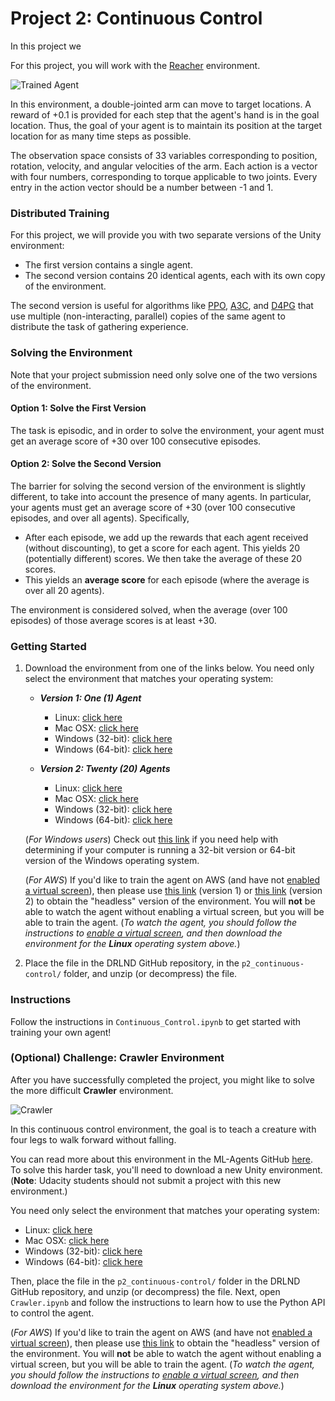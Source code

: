 [//]: # "Image References"

[image1]: https://user-images.githubusercontent.com/10624937/43851024-320ba930-9aff-11e8-8493-ee547c6af349.gif "Trained Agent"
[image2]: https://user-images.githubusercontent.com/10624937/43851646-d899bf20-9b00-11e8-858c-29b5c2c94ccc.png "Crawler"


# Project 2: Continuous Control

In this project we 



For this project, you will work with the [Reacher](https://github.com/Unity-Technologies/ml-agents/blob/master/docs/Learning-Environment-Examples.md#reacher) environment.

![Trained Agent][image1]

In this environment, a double-jointed arm can move to target locations. A reward of +0.1 is provided for each step that the agent's hand is in the goal location. Thus, the goal of your agent is to maintain its position at the target location for as many time steps as possible.

The observation space consists of 33 variables corresponding to position, rotation, velocity, and angular velocities of the arm. Each action is a vector with four numbers, corresponding to torque applicable to two joints. Every entry in the action vector should be a number between -1 and 1.

### Distributed Training

For this project, we will provide you with two separate versions of the Unity environment:
- The first version contains a single agent.
- The second version contains 20 identical agents, each with its own copy of the environment.  

The second version is useful for algorithms like [PPO](https://arxiv.org/pdf/1707.06347.pdf), [A3C](https://arxiv.org/pdf/1602.01783.pdf), and [D4PG](https://openreview.net/pdf?id=SyZipzbCb) that use multiple (non-interacting, parallel) copies of the same agent to distribute the task of gathering experience.  

### Solving the Environment

Note that your project submission need only solve one of the two versions of the environment. 

#### Option 1: Solve the First Version

The task is episodic, and in order to solve the environment,  your agent must get an average score of +30 over 100 consecutive episodes.

#### Option 2: Solve the Second Version

The barrier for solving the second version of the environment is slightly different, to take into account the presence of many agents.  In particular, your agents must get an average score of +30 (over 100 consecutive episodes, and over all agents).  Specifically,
- After each episode, we add up the rewards that each agent received (without discounting), to get a score for each agent.  This yields 20 (potentially different) scores.  We then take the average of these 20 scores. 
- This yields an **average score** for each episode (where the average is over all 20 agents).

The environment is considered solved, when the average (over 100 episodes) of those average scores is at least +30. 

### Getting Started

1. Download the environment from one of the links below.  You need only select the environment that matches your operating system:

    - **_Version 1: One (1) Agent_**
        - Linux: [click here](https://s3-us-west-1.amazonaws.com/udacity-drlnd/P2/Reacher/one_agent/Reacher_Linux.zip)
        - Mac OSX: [click here](https://s3-us-west-1.amazonaws.com/udacity-drlnd/P2/Reacher/one_agent/Reacher.app.zip)
        - Windows (32-bit): [click here](https://s3-us-west-1.amazonaws.com/udacity-drlnd/P2/Reacher/one_agent/Reacher_Windows_x86.zip)
        - Windows (64-bit): [click here](https://s3-us-west-1.amazonaws.com/udacity-drlnd/P2/Reacher/one_agent/Reacher_Windows_x86_64.zip)

    - **_Version 2: Twenty (20) Agents_**
        - Linux: [click here](https://s3-us-west-1.amazonaws.com/udacity-drlnd/P2/Reacher/Reacher_Linux.zip)
        - Mac OSX: [click here](https://s3-us-west-1.amazonaws.com/udacity-drlnd/P2/Reacher/Reacher.app.zip)
        - Windows (32-bit): [click here](https://s3-us-west-1.amazonaws.com/udacity-drlnd/P2/Reacher/Reacher_Windows_x86.zip)
        - Windows (64-bit): [click here](https://s3-us-west-1.amazonaws.com/udacity-drlnd/P2/Reacher/Reacher_Windows_x86_64.zip)
    
    (_For Windows users_) Check out [this link](https://support.microsoft.com/en-us/help/827218/how-to-determine-whether-a-computer-is-running-a-32-bit-version-or-64) if you need help with determining if your computer is running a 32-bit version or 64-bit version of the Windows operating system.

    (_For AWS_) If you'd like to train the agent on AWS (and have not [enabled a virtual screen](https://github.com/Unity-Technologies/ml-agents/blob/master/docs/Training-on-Amazon-Web-Service.md)), then please use [this link](https://s3-us-west-1.amazonaws.com/udacity-drlnd/P2/Reacher/one_agent/Reacher_Linux_NoVis.zip) (version 1) or [this link](https://s3-us-west-1.amazonaws.com/udacity-drlnd/P2/Reacher/Reacher_Linux_NoVis.zip) (version 2) to obtain the "headless" version of the environment.  You will **not** be able to watch the agent without enabling a virtual screen, but you will be able to train the agent.  (_To watch the agent, you should follow the instructions to [enable a virtual screen](https://github.com/Unity-Technologies/ml-agents/blob/master/docs/Training-on-Amazon-Web-Service.md), and then download the environment for the **Linux** operating system above._)

2. Place the file in the DRLND GitHub repository, in the `p2_continuous-control/` folder, and unzip (or decompress) the file. 

### Instructions

Follow the instructions in `Continuous_Control.ipynb` to get started with training your own agent!  

### (Optional) Challenge: Crawler Environment

After you have successfully completed the project, you might like to solve the more difficult **Crawler** environment.

![Crawler][image2]

In this continuous control environment, the goal is to teach a creature with four legs to walk forward without falling.  

You can read more about this environment in the ML-Agents GitHub [here](https://github.com/Unity-Technologies/ml-agents/blob/master/docs/Learning-Environment-Examples.md#crawler).  To solve this harder task, you'll need to download a new Unity environment.  (**Note**: Udacity students should not submit a project with this new environment.)

You need only select the environment that matches your operating system:
- Linux: [click here](https://s3-us-west-1.amazonaws.com/udacity-drlnd/P2/Crawler/Crawler_Linux.zip)
- Mac OSX: [click here](https://s3-us-west-1.amazonaws.com/udacity-drlnd/P2/Crawler/Crawler.app.zip)
- Windows (32-bit): [click here](https://s3-us-west-1.amazonaws.com/udacity-drlnd/P2/Crawler/Crawler_Windows_x86.zip)
- Windows (64-bit): [click here](https://s3-us-west-1.amazonaws.com/udacity-drlnd/P2/Crawler/Crawler_Windows_x86_64.zip)

Then, place the file in the `p2_continuous-control/` folder in the DRLND GitHub repository, and unzip (or decompress) the file.  Next, open `Crawler.ipynb` and follow the instructions to learn how to use the Python API to control the agent.

(_For AWS_) If you'd like to train the agent on AWS (and have not [enabled a virtual screen](https://github.com/Unity-Technologies/ml-agents/blob/master/docs/Training-on-Amazon-Web-Service.md)), then please use [this link](https://s3-us-west-1.amazonaws.com/udacity-drlnd/P2/Crawler/Crawler_Linux_NoVis.zip) to obtain the "headless" version of the environment.  You will **not** be able to watch the agent without enabling a virtual screen, but you will be able to train the agent.  (_To watch the agent, you should follow the instructions to [enable a virtual screen](https://github.com/Unity-Technologies/ml-agents/blob/master/docs/Training-on-Amazon-Web-Service.md), and then download the environment for the **Linux** operating system above._)

